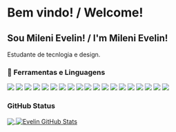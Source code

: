 # Bem vindo! / Welcome!

## Sou Mileni Evelin! / I'm Mileni Evelin!

Estudante de tecnlogia e design.

### 🔧 Ferramentas e Linguagens
![](https://img.shields.io/badge/Code-JavaScript-informational?style=flat&logo=javascript&logoColor=white&color=yellow)
![](https://img.shields.io/badge/Tools-Canva-informational?&style=flat&logo=Canva&logoColor=white&color=purple)
![](https://img.shields.io/badge/Tools-AdobeXD-informational?style=flat&logo=Adobe%20XD&logoColor=white&color=purple)
![](https://img.shields.io/badge/Framework-Bootstrap-informational?style=flat&logo=bootstrap&logoColor=white&color=blue)
![](https://img.shields.io/badge/Code-Java-informational?style=flat&logo=java&logoColor=white&color=yellow)
![](https://img.shields.io/badge/IDE-Visual_Studio-informational?style=flat&logo=visual%20studio&logoColor=white&color=dark)
![](https://img.shields.io/badge/Tools-Google%20Sheets-informational?style=flat&logo=google-sheets&logoColor=white&color=purple) 
![](https://img.shields.io/badge/Tools-Notion-informational?style=flat&logo=notion&logoColor=white&color=purple)
![](https://img.shields.io/badge/Tools-Trello-informational?style=flat&logo=trello&logoColor=white&color=purple)
![](https://img.shields.io/badge/Tools-Microsoft_Word-informational?style=flate&logo=microsoft-word&logoColor=white&color=purple)
![](https://img.shields.io/badge/Lang-HTML5-informational?style=flat&logo=html5&logoColor=white&color=yellow)
![](https://img.shields.io/badge/Lang-CSS3-informational?style=flat&logo=css3&logoColor=white&color=yellow)
![](https://img.shields.io/badge/Tools-MySQL-informational?style=flat&logo=mysql&logoColor=white&color=purple)
![](https://img.shields.io/badge/Code-PHP-informational?style=flat&logo=php&logoColor=white&color=yellow)
![](https://img.shields.io/badge/Code-C%23-informational?style=flat&logo=c-sharp&logoColor=white&color=yellow)
![](https://img.shields.io/badge/IDE-IntelliJIDEA-informational?style=flat&logo=intellij-idea&logoColor=white&color=dark)
![](https://img.shields.io/badge/IDE-Android_Studio-informational?style=flat&logo=android-studio&logoColor=white&color=dark)
![](https://img.shields.io/badge/EditorTXT-Visual_Studio_Code-informational?style=flat&logo=visual%20studio%20code&logoColor=white&color=orange)
![](https://img.shields.io/badge/EditorTXT-Sublime_Text-informational?&style=flat&logo=sublime-text&logoColor=white&color=orange)

### GitHub Status


<a href="https://github.com/EvieOne/EvieOne">
  <img align="center" src="https://github-readme-stats.vercel.app/api/top-langs/?username=EvieOne&hide=java,html,tex&title_color=ffffff&text_color=c9cacc&icon_color=2bbc8a&bg_color=1d1f21&langs_count=3" />
</a>


<a href="https://github.com/EvieOne/EvieOne">
  <img align="center" src="https://github-readme-stats.vercel.app/api?username=EvieOne&show_icons=true&theme=dracula" alt="Evelin GitHub Stats" />
</a>

